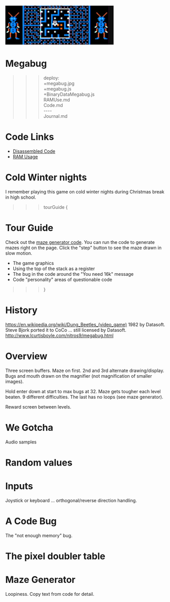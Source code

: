 ![Megabug](megabug.jpg)

# Megabug

>>> deploy:<br>
>>>   +megabug.jpg<br>
>>>   +megabug.js<br>
>>>   +BinaryDataMegabug.js<br>
>>>   RAMUse.md<br>
>>>   Code.md<br>
>>>   ----<br>
>>>   Journal.md<br>

# Code Links

* [Disassembled Code](Code.md)
* [RAM Usage](RAMUse.md)

# Cold Winter nights

I remember playing this game on cold winter nights during Christmas break in high school.

>>> tourGuide {

# Tour Guide
  Check out the [maze generator code](Code.md#draw-the-maze). You can run the code to generate mazes right on the page. Click the "step" button to see the maze drawn in slow motion.
  
  * The game graphics
  * Using the top of the stack as a register  
  * The bug in the code around the "You need 16k" message
  * Code "personality" areas of questionable code
>>> }

# History
https://en.wikipedia.org/wiki/Dung_Beetles_(video_game)
1982 by Datasoft. Steve Bjork ported it to CoCo ... still licensed by Datasoft.
http://www.lcurtisboyle.com/nitros9/megabug.html

# Overview

Three screen buffers. Maze on first. 2nd and 3rd alternate drawing/display. Bugs and mouth
drawn on the magnifier (not magnification of smaller images).

Hold enter down at start to max bugs at 32. Maze gets tougher each level beaten. 9 different
difficulties. The last has no loops (see maze generator).

Reward screen between levels.

# We Gotcha
Audio samples

# Random values

# Inputs

Joystick or keyboard ... orthogonal/reverse direction handling.

# A Code Bug

The "not enough memory" bug.

# The pixel doubler table

# Maze Generator
Loopiness. Copy text from code for detail.



